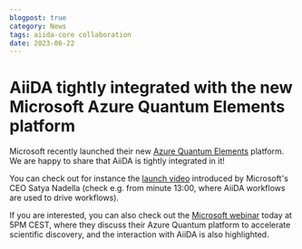 ```yaml
---
blogpost: true
category: News
tags: aiida-core collaboration
date: 2023-06-22
---
```


# AiiDA tightly integrated with the new Microsoft Azure Quantum Elements platform

Microsoft recently launched their new [Azure Quantum Elements](https://quantum.microsoft.com/en-us/our-story/quantum-elements-overview) platform. We are happy to share that AiiDA is tightly integrated in it! 

You can check out for instance the [launch video](https://news.microsoft.com/azure-quantum-june-event/#watch-now) introduced by Microsoft's CEO Satya Nadella (check e.g. from minute 13:00, where AiiDA workflows are used to drive workflows).

If you are interested, you can also check out the [Microsoft webinar](https://connect.discoveracs.org/CENWebinar_Microsoft_6_22_23?partnerref=Microsoft) today at 5PM CEST, where they discuss their Azure Quantum platform to accelerate scientific discovery, and the interaction with AiiDA is also highlighted.
